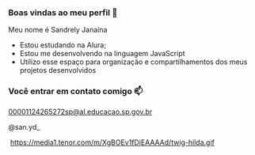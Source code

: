 ### Boas vindas ao meu perfil 💙

Meu nome é Sandrely Janaína

- Estou estudando na Alura;
- Estou me desenvolvendo na linguagem JavaScript
- Utilizo esse espaço para organização e compartilhamentos dos meus projetos desenvolvidos

### Você entrar em contato comigo 📫

00001124265272sp@al.educacao.sp.gov.br

@san.yd_

![]()
https://media1.tenor.com/m/XgBOEv1fDiEAAAAd/twig-hilda.gif
